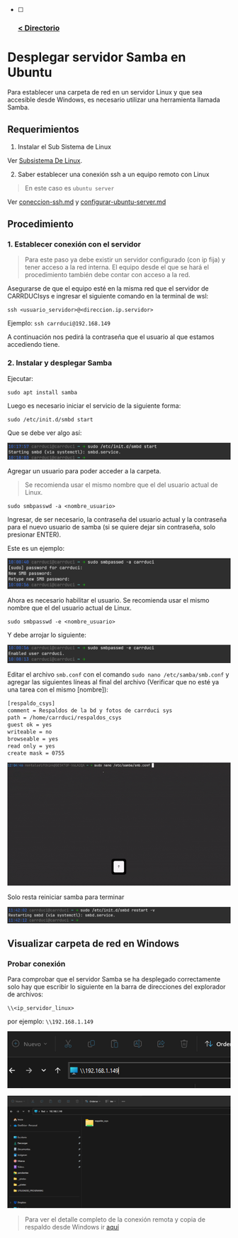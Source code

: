 - [ ] ### [< Directorio](../directorio.md)

# Desplegar servidor Samba en Ubuntu

Para establecer una carpeta de red en un servidor Linux y que sea accesible desde 
Windows, es necesario utilizar una herramienta llamada Samba.

## Requerimientos

1. Instalar el Sub Sistema  de Linux

Ver [Subsistema De Linux](https://learn.microsoft.com/es-es/windows/wsl/install).

2.  Saber establecer una conexión ssh a un equipo remoto con Linux

  >En este caso es `ubuntu server`

Ver [coneccion-ssh.md](../ubuntu-serverr/conexion-ssh.md) y [configurar-ubuntu-server.md](../ubuntu-serverr/configurar-ubuntu-server.md)
## Procedimiento

### 1. Establecer conexión con el servidor
> Para este paso ya debe existir un servidor configurado (con ip fija) y tener acceso a la red 
> interna. El equipo desde el que se hará el procedimiento también debe contar con acceso a la
> red.

Asegurarse de que el equipo esté en la misma red que el servidor de CARRDUCIsys e ingresar el 
siguiente comando en la terminal de wsl:

```
ssh <usuario_servidor>@<direccion.ip.servidor>
```

Ejemplo: `ssh carrduci@192.168.149`

A continuación nos pedirá la contraseña que el usuario al que estamos accediendo tiene.
### 2. Instalar y desplegar Samba

Ejecutar:

```
sudo apt install samba
```

Luego es necesario iniciar el servicio de la siguiente forma:
```
sudo /etc/init.d/smbd start
```

Que se debe ver algo así:

![](../assets/imagenes/arranque_servicio_samba.png)

Agregar un usuario para poder acceder a la carpeta. 

> Se recomienda usar el mismo nombre que el del usuario actual de Linux.

```
sudo smbpasswd -a <nombre_usuario>
```

Ingresar, de ser necesario, la contraseña del usuario actual y la contraseña para
el nuevo usuario de samba (si se quiere dejar sin contraseña, solo presionar ENTER).

Este es un ejemplo:

![](../assets/imagenes/creacion_usuario_samba.png)

Ahora es necesario habilitar el usuario. Se recomienda usar el mismo nombre que el del 
usuario actual de Linux.

```
sudo smbpasswd -e <nombre_usuario>
```

Y debe arrojar lo siguiente:

![](../assets/imagenes/activacion_usuario_samba.png)

Editar el archivo `smb.conf` con el comando `sudo nano /etc/samba/smb.conf` y agregar
las siguientes líneas al final del archivo (Verificar que no esté ya una tarea con el
mismo [nombre]):

```
[respaldo_csys]
comment = Respaldos de la bd y fotos de carrduci sys
path = /home/carrduci/respaldos_csys
guest ok = yes
writeable = no
browseable = yes
read only = yes
create mask = 0755
```

![](../assets/gifs/desplegar_servidor_samba.gif)

Solo resta reiniciar samba para terminar

![](../assets/imagenes/reinicio_samba_final.png)
## Visualizar carpeta de red en Windows

### Probar conexión

Para comprobar que el servidor Samba se ha desplegado correctamente solo hay que escribir
lo siguiente en la barra de direcciones del explorador de archivos:

```
\\<ip_servidor_linux>
```
por ejemplo: `\\192.168.1.149`

![](../assets/imagenes/direccion_servidor_samba_ejemplo.png)

![](../assets/imagenes/coneccion_a_samba_desde_windows_prueba.png)

> Para ver el detalle completo de la conexión remota y copia de respaldo desde Windows
> ir [aquí](../windows/establecer-copia-automatica-de-respaldos.md)